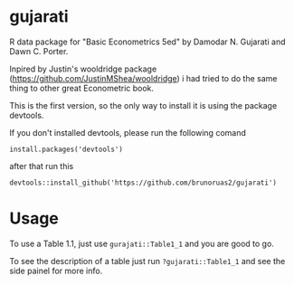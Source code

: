 # gujarati
R data package for "Basic Econometrics 5ed" by Damodar N. Gujarati and Dawn C. Porter.

Inpired by Justin's wooldridge package (https://github.com/JustinMShea/wooldridge) i had tried to do the same thing to other great Econometric book.

This is the first version, so the only way to install it is using the package devtools.

If you don't installed devtools, please run the following comand
```
install.packages('devtools')
```
after that run this
```
devtools::install_github('https://github.com/brunoruas2/gujarati')
```

# Usage
To use a Table 1.1, just use `gurajati::Table1_1` and you are good to go.

To see the description of a table just run `?gujarati::Table1_1` and see the side painel for more info.
